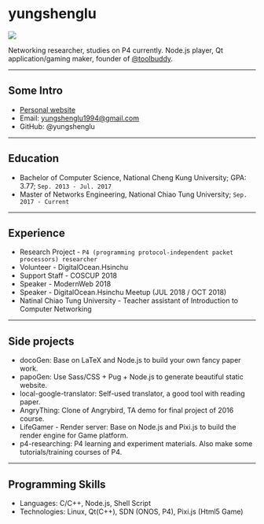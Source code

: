 # yungshenglu

![](https://i.imgur.com/rCBQYfw.jpg)

Networking researcher, studies on P4 currently. Node.js player, Qt application/gaming maker, founder of [@toolbuddy](https://github.com/toolbuddy).

---

## Some Intro
* [Personal website](https://yungshenglu.github.io)
* Email: yungshenglu1994@gmail.com
* GitHub: @yungshenglu

---

## Education

* Bachelor of Computer Science, National Cheng Kung University; GPA: 3.77; `Sep. 2013 - Jul. 2017`
* Master of Networks Engineering, National Chiao Tung University; `Sep. 2017 - Current`

---

## Experience

* Research Project - `P4 (programming protocol-independent packet processors) researcher`
* Volunteer - DigitalOcean.Hsinchu
* Support Staff - COSCUP 2018
* Speaker - ModernWeb 2018
* Speaker - DigitalOcean.Hsinchu Meetup (JUL 2018 / OCT 2018)
* Natinal Chiao Tung University - Teacher assistant of Introduction to Computer Networking

---

## Side projects

* docoGen: Base on LaTeX and Node.js to build your own fancy paper work. 
* papoGen: Use Sass/CSS + Pug + Node.js to generate beautiful static website.
* local-google-translator:  Self-used translator, a good tool with reading paper.
* AngryThing: Clone of Angrybird, TA demo for final project of 2016 course. 
* LifeGamer - Render server: Base on Node.js and Pixi.js to build the render engine for Game platform.
* p4-researching: P4 learning and experiment materials.  Also make some tutorials/training courses of P4.

--- 

## Programming Skills

* Languages:  C/C++, Node.js, Shell Script
* Technologies:  Linux, Qt(C++), SDN (ONOS, P4), Pixi.js (Html5 Game)